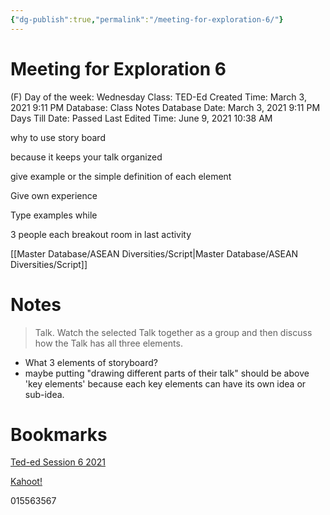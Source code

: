 ```yaml
---
{"dg-publish":true,"permalink":"/meeting-for-exploration-6/"}
---
```


# Meeting for Exploration 6

(F) Day of the week: Wednesday
Class: TED-Ed
Created Time: March 3, 2021 9:11 PM
Database: Class Notes Database
Date: March 3, 2021 9:11 PM
Days Till Date: Passed
Last Edited Time: June 9, 2021 10:38 AM

why to use story board

because it keeps your talk organized

give example or the simple definition of each element

Give own experience

Type examples while 

3 people each breakout room in last activity

[[Master Database/ASEAN Diversities/Script\|Master Database/ASEAN Diversities/Script]]

# Notes

> Talk. Watch the selected Talk together as a group and then discuss how the Talk has all three elements.
> 
- What 3 elements of storyboard?
- maybe putting "drawing different parts of their talk" should be above 'key elements' because each key elements can have its own idea or sub-idea.

# Bookmarks

[Ted-ed Session 6 2021](https://docs.google.com/presentation/d/15p09EzMYSqUPHayU10pB6zBvieKsAtSo2E4A9gO870s/edit)

[Kahoot!](https://create.kahoot.it/share/teded-week-6-revision/1bb1c037-63b3-48a6-ab54-db392ee4ba13)

015563567